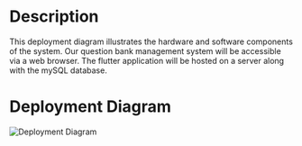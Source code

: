 # Description

This deployment diagram illustrates the hardware and software components of the system. Our question bank management system will be accessible via a web browser. The flutter application will be hosted on a server along with the mySQL database.


# Deployment Diagram

![Deployment Diagram](https://user-images.githubusercontent.com/72755358/169644759-879a5dac-9e3e-444a-83cd-b87d581c2302.jpg)

